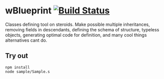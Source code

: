 
# wBlueprint [![Build Status](https://travis-ci.org/Wandalen/wBlueprint.svg?branch=master)](https://travis-ci.org/Wandalen/wBlueprint)

Classes defining tool on steroids. Make possible multiple inheritances, removing fields in descendants, defining the schema of structure, typeless objects, generating optimal code for definition, and many cool things alternatives cant do.

## Try out
```
npm install
node sample/Sample.s
```
